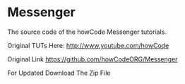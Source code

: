 # Messenger
The source code of the howCode Messenger tutorials.

Original TUTs Here: http://www.youtube.com/howCode

Original Link https://github.com/howCodeORG/Messenger

For Updated Download The Zip File

